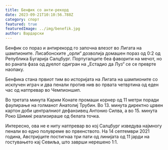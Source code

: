 ```yaml
---
title: Бенфик со анти-рекорд
date: 2023-09-21T10:10:56.788Z
category: спорт
featured: true
featuredImage: ../img/benefik.jpg
author: Вардарски
---
```

Бенфик со пораз и антирекорд го започна влезот во Лигата на шампионите. Лисабонските „орли“ дозволија домашен пораз од 0:2 од Република Бугарија Салцбург. Португалците беа фаворити на мечот, но во раната фаза од дуелот одигран на „Естадио да Луз“ се се преврте наопаку.

Бенфика стана првиот тим во историјата на Лигата на шампионите со исклучен играч и два пенали против нив во првата четвртина од еден час од натпревар во Чемпионшип.

Во третата минута Карим Конате промаши корнер од 11 метри поради фаулирање на голманот Анатолиј Трубин. Во 13. минута директно црвен картон доби централниот дефанзивец Антонио Силва, а во 15. минута Роко Шимиќ реализираше од белата точка.

Интересно, ова не е ниту натпревар во кој Салцбург изведува најмногу пенали во едно полувреме во првенството. На 14 септември 2021 година, Австријците постигнаа три пати од линијата од 11 јарди на гостувањето кај Севиља, што заврши нерешено 1:1.
